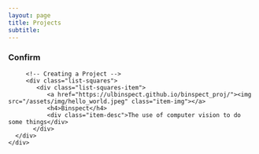 ```yaml
---
layout: page
title: Projects
subtitle: 
---
```




### Confirm


<div class="container-fluid">
   
   <div class="row" >
         
         <!-- Creating a Project -->
         <div class="list-squares">
            <div class="list-squares-item">
               <a href="https://ulbinspect.github.io/binspect_proj/"><img src="/assets/img/hello_world.jpeg" class="item-img"></a>
               <h4>Binspect</h4>
               <div class="item-desc">The use of computer vision to do some things</div>
           </div>     
      </div>
    </div>
</div>
